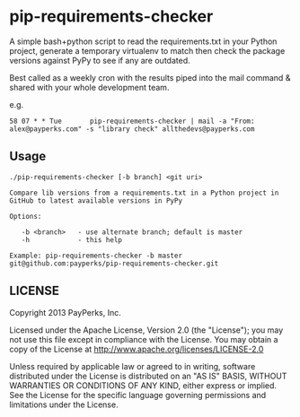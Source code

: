 pip-requirements-checker
========================
A simple bash+python script to read the requirements.txt in your Python project, generate a temporary virtualenv to match then check the package versions against PyPy to see if any are outdated.

Best called as a weekly cron with the results piped into the mail command & shared with your whole development team.

e.g.

    58 07 * * Tue		pip-requirements-checker | mail -a "From: alex@payperks.com" -s "library check" allthedevs@payperks.com


Usage
-----

```
./pip-requirements-checker [-b branch] <git uri>

Compare lib versions from a requirements.txt in a Python project in
GitHub to latest available versions in PyPy

Options:

   -b <branch>   - use alternate branch; default is master
   -h            - this help

Example: pip-requirements-checker -b master git@github.com:payperks/pip-requirements-checker.git
```

LICENSE
-----
Copyright 2013 PayPerks, Inc.

Licensed under the Apache License, Version 2.0 (the "License");
you may not use this file except in compliance with the License.
You may obtain a copy of the License at http://www.apache.org/licenses/LICENSE-2.0

Unless required by applicable law or agreed to in writing, software
distributed under the License is distributed on an "AS IS" BASIS,
WITHOUT WARRANTIES OR CONDITIONS OF ANY KIND, either express or implied.
See the License for the specific language governing permissions and
limitations under the License.
